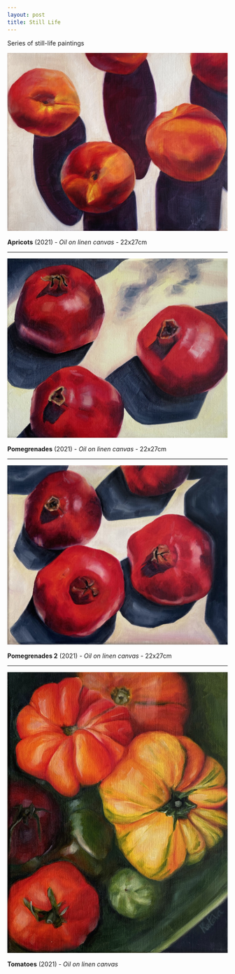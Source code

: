 ```yaml
---
layout: post
title: Still Life
---
```


Series of still-life paintings

[![Apricots (2021)](/assets/img/projects/still-life/IMG_2306.JPG)](/assets/img/projects/still-life/IMG_2306.JPG)

**Apricots** (2021) - _Oil on linen canvas_ - 22x27cm

---

[![Pomgrenades(2021)](/assets/img/projects/still-life/IMG_2308.jpg)](/assets/img/projects/still-life/IMG_2308.jpg)

**Pomegrenades** (2021) - _Oil on linen canvas_ - 22x27cm

---

[![Pomgrenades 2(2021)](/assets/img/projects/still-life/IMG_2309.jpg)](/assets/img/projects/still-life/IMG_2309.jpg)

**Pomegrenades 2** (2021) - _Oil on linen canvas_ - 22x27cm

---

[![Tomatoes(2021)](/assets/img/projects/still-life/IMG_2307.jpg)](/assets/img/projects/still-life/IMG_2307.jpg)

**Tomatoes** (2021) - _Oil on linen canvas_
